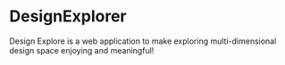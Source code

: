 # DesignExplorer

Design Explore is a web application to make exploring multi-dimensional design space enjoying and meaningful!


